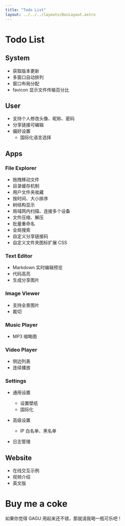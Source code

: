 ```yaml
---
title: "Todo List"
layout: ../../../layouts/DocLayout.astro
---
```


# Todo List

## System

- 获取版本更新
- 多窗口自动排列
- 窗口布局分配
- favicon 显示文件传输百分比

## User

- 支持个人修改头像、昵称、密码
- 分享链接可编辑
- 偏好设置
  - 国际化语言选择

## Apps

### File Explorer

- 拖拽移动文件
- 目录缓存机制
- 用户文件夹收藏
- 按时间、大小排序
- 树结构显示
- 局域网内扫描、连接多个设备
- 文件压缩、解压
- 批量重命名
- 全局搜索
- 自定义分享链接码
- 自定义文件夹图标扩展 CSS

### Text Editor

- Markdown 实时编辑预览
- 代码高亮
- 生成分享图片

### Image Viewer

- 支持全景图片
- 裁切

### Music Player

- MP3 缩略图

### Video Player

- 侧边列表
- 连续播放

### Settings

- 通用设置
  - 设置壁纸
  - 国际化

- 高级设置
  - IP 白名单、黑名单

- 日志管理

## Website

- 在线交互示例
- 视频介绍
- 英文版

# Buy me a coke

如果你觉得 GAGU 用起来还不错，那就请我喝一瓶可乐吧！

